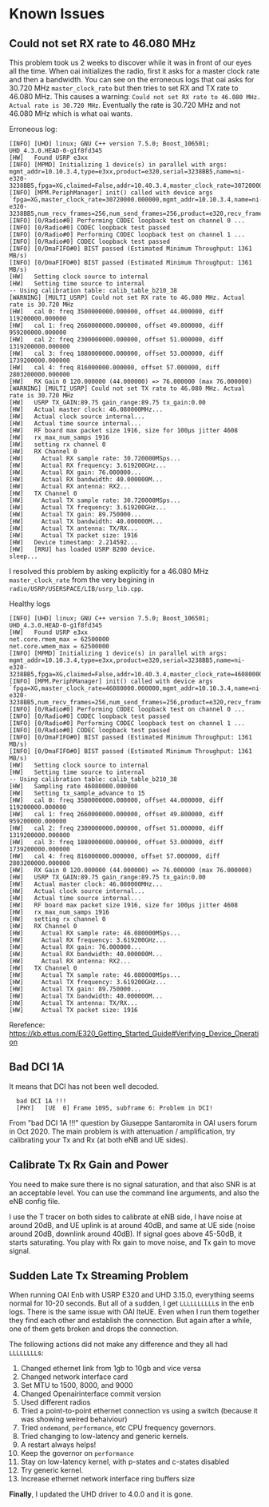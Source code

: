 # Known Issues


##  Could not set RX rate to 46.080 MHz

This problem took us 2 weeks to discover while it was in front of our eyes all the time. When oai initializes the radio, first it asks for a master clock rate and then a bandwidth. You can see on the erroneous logs that oai asks for 30.720 MHz `master_clock_rate` but then tries to set RX and TX rate to 46.080 MHz. This causes a warning: `Could not set RX rate to 46.080 MHz. Actual rate is 30.720 MHz`. Eventually the rate is 30.720 MHz and not 46.080 MHz which is what oai wants.

Erroneous log:
```
[INFO] [UHD] linux; GNU C++ version 7.5.0; Boost_106501; UHD_4.3.0.HEAD-0-g1f8fd345
[HW]   Found USRP e3xx
[INFO] [MPMD] Initializing 1 device(s) in parallel with args: mgmt_addr=10.10.3.4,type=e3xx,product=e320,serial=3238BB5,name=ni-e320-3238BB5,fpga=XG,claimed=False,addr=10.40.3.4,master_clock_rate=30720000.000000,num_send_frames=256,num_recv_frames=256,send_frame_size=7680,recv_frame_size=7680
[INFO] [MPM.PeriphManager] init() called with device args `fpga=XG,master_clock_rate=30720000.000000,mgmt_addr=10.10.3.4,name=ni-e320-3238BB5,num_recv_frames=256,num_send_frames=256,product=e320,recv_frame_size=7680,send_frame_size=7680'.
[INFO] [0/Radio#0] Performing CODEC loopback test on channel 0 ... 
[INFO] [0/Radio#0] CODEC loopback test passed
[INFO] [0/Radio#0] Performing CODEC loopback test on channel 1 ... 
[INFO] [0/Radio#0] CODEC loopback test passed
[INFO] [0/DmaFIFO#0] BIST passed (Estimated Minimum Throughput: 1361 MB/s)
[INFO] [0/DmaFIFO#0] BIST passed (Estimated Minimum Throughput: 1361 MB/s)
[HW]   Setting clock source to internal
[HW]   Setting time source to internal
-- Using calibration table: calib_table_b210_38
[WARNING] [MULTI_USRP] Could not set RX rate to 46.080 MHz. Actual rate is 30.720 MHz
[HW]   cal 0: freq 3500000000.000000, offset 44.000000, diff 119200000.000000
[HW]   cal 1: freq 2660000000.000000, offset 49.800000, diff 959200000.000000
[HW]   cal 2: freq 2300000000.000000, offset 51.000000, diff 1319200000.000000
[HW]   cal 3: freq 1880000000.000000, offset 53.000000, diff 1739200000.000000
[HW]   cal 4: freq 816000000.000000, offset 57.000000, diff 2803200000.000000
[HW]   RX Gain 0 120.000000 (44.000000) => 76.000000 (max 76.000000)
[WARNING] [MULTI_USRP] Could not set TX rate to 46.080 MHz. Actual rate is 30.720 MHz
[HW]   USRP TX_GAIN:89.75 gain_range:89.75 tx_gain:0.00
[HW]   Actual master clock: 46.080000MHz...
[HW]   Actual clock source internal...
[HW]   Actual time source internal...
[HW]   RF board max packet size 1916, size for 100µs jitter 4608 
[HW]   rx_max_num_samps 1916
[HW]   setting rx channel 0
[HW]   RX Channel 0
[HW]     Actual RX sample rate: 30.720000MSps...
[HW]     Actual RX frequency: 3.619200GHz...
[HW]     Actual RX gain: 76.000000...
[HW]     Actual RX bandwidth: 40.000000M...
[HW]     Actual RX antenna: RX2...
[HW]   TX Channel 0
[HW]     Actual TX sample rate: 30.720000MSps...
[HW]     Actual TX frequency: 3.619200GHz...
[HW]     Actual TX gain: 89.750000...
[HW]     Actual TX bandwidth: 40.000000M...
[HW]     Actual TX antenna: TX/RX...
[HW]     Actual TX packet size: 1916
[HW]   Device timestamp: 2.214592...
[HW]   [RRU] has loaded USRP B200 device.
sleep...
```

I resolved this problem by asking explicitly for a 46.080 MHz `master_clock_rate` from the very begining in `radio/USRP/USERSPACE/LIB/usrp_lib.cpp`. 

Healthy logs
```
[INFO] [UHD] linux; GNU C++ version 7.5.0; Boost_106501; UHD_4.3.0.HEAD-0-g1f8fd345
[HW]   Found USRP e3xx
net.core.rmem_max = 62500000
net.core.wmem_max = 62500000
[INFO] [MPMD] Initializing 1 device(s) in parallel with args: mgmt_addr=10.10.3.4,type=e3xx,product=e320,serial=3238BB5,name=ni-e320-3238BB5,fpga=XG,claimed=False,addr=10.40.3.4,master_clock_rate=46080000.000000,num_send_frames=256,num_recv_frames=256,send_frame_size=7680,recv_frame_size=7680
[INFO] [MPM.PeriphManager] init() called with device args `fpga=XG,master_clock_rate=46080000.000000,mgmt_addr=10.10.3.4,name=ni-e320-3238BB5,num_recv_frames=256,num_send_frames=256,product=e320,recv_frame_size=7680,send_frame_size=7680'.
[INFO] [0/Radio#0] Performing CODEC loopback test on channel 0 ... 
[INFO] [0/Radio#0] CODEC loopback test passed
[INFO] [0/Radio#0] Performing CODEC loopback test on channel 1 ... 
[INFO] [0/Radio#0] CODEC loopback test passed
[INFO] [0/DmaFIFO#0] BIST passed (Estimated Minimum Throughput: 1361 MB/s)
[INFO] [0/DmaFIFO#0] BIST passed (Estimated Minimum Throughput: 1361 MB/s)
[HW]   Setting clock source to internal
[HW]   Setting time source to internal
-- Using calibration table: calib_table_b210_38
[HW]   Sampling rate 46080000.000000
[HW]   Setting tx_sample_advance to 15
[HW]   cal 0: freq 3500000000.000000, offset 44.000000, diff 119200000.000000
[HW]   cal 1: freq 2660000000.000000, offset 49.800000, diff 959200000.000000
[HW]   cal 2: freq 2300000000.000000, offset 51.000000, diff 1319200000.000000
[HW]   cal 3: freq 1880000000.000000, offset 53.000000, diff 1739200000.000000
[HW]   cal 4: freq 816000000.000000, offset 57.000000, diff 2803200000.000000
[HW]   RX Gain 0 120.000000 (44.000000) => 76.000000 (max 76.000000)
[HW]   USRP TX_GAIN:89.75 gain_range:89.75 tx_gain:0.00
[HW]   Actual master clock: 46.080000MHz...
[HW]   Actual clock source internal...
[HW]   Actual time source internal...
[HW]   RF board max packet size 1916, size for 100µs jitter 4608 
[HW]   rx_max_num_samps 1916
[HW]   setting rx channel 0
[HW]   RX Channel 0
[HW]     Actual RX sample rate: 46.080000MSps...
[HW]     Actual RX frequency: 3.619200GHz...
[HW]     Actual RX gain: 76.000000...
[HW]     Actual RX bandwidth: 40.000000M...
[HW]     Actual RX antenna: RX2...
[HW]   TX Channel 0
[HW]     Actual TX sample rate: 46.080000MSps...
[HW]     Actual TX frequency: 3.619200GHz...
[HW]     Actual TX gain: 89.750000...
[HW]     Actual TX bandwidth: 40.000000M...
[HW]     Actual TX antenna: TX/RX...
[HW]     Actual TX packet size: 1916
```

Rerefence: https://kb.ettus.com/E320_Getting_Started_Guide#Verifying_Device_Operation

## Bad DCI 1A

It means that DCI has not been well decoded.

      bad DCI 1A !!! 
      [PHY]   [UE  0] Frame 1095, subframe 6: Problem in DCI!

From "bad DCI 1A !!!" question by Giuseppe Santaromita in OAI users forum in Oct 2020.
The main problem is with attenuation / amplification, try calibrating your Tx and Rx (at both eNB and UE sides).

## Calibrate Tx Rx Gain and Power

You need to make sure there is no signal saturation, and that also SNR is at an acceptable level.
You can use the command line arguments, and also the eNB config file.

I use the T tracer on both sides to calibrate at eNB side, I have noise at around 20dB, and UE uplink is at around 40dB, and same at UE side (noise around 20dB, downlink around 40dB). If signal goes above 45-50dB, it starts saturating. You play with Rx gain to move noise, and Tx gain to move signal.

## Sudden Late Tx Streaming Problem

When running OAI Enb with USRP E320 and UHD 3.15.0, everything seems normal for 10-20 seconds. But all of a sudden, I get `LLLLLLLLLL`s in the enb logs. There is the same issue with OAI lteUE. Even when I run them together they find each other and establish the connection. But again after a while, one of them gets broken and drops the connection.

The following actions did not make any difference and they all had `LLLLLLLL`s:

1. Changed ethernet link from 1gb to 10gb and vice versa
2. Changed network interface card
3. Set MTU to 1500, 8000, and 9000
4. Changed Openairinterface commit version
5. Used different radios
6. Tried a point-to-point ethernet connection vs using a switch (because it was showing weired behaiviour) 
7. Tried `ondemand`, `performance`, etc CPU frequency governors.
8. Tried changing to low-latency and generic kernels.
9. A restart always helps!
10. Keep the governor on `performance`
11. Stay on low-latency kernel, with p-states and c-states disabled
12. Try generic kernel.
13. Increase ethernet network interface ring buffers size
            
**Finally**, I updated the UHD driver to 4.0.0 and it is gone.

